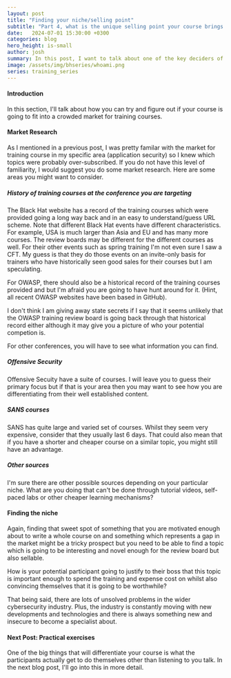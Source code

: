 ```yaml
---
layout: post
title: "Finding your niche/selling point"
subtitle: "Part 4, what is the unique selling point your course brings or niche it fills."
date:   2024-07-01 15:30:00 +0300
categories: blog
hero_height: is-small
author: josh
summary: In this post, I want to talk about one of the key deciders of your course's success - how you will differentiate it from everything else on the market.
image: /assets/img/bhseries/whoami.png
series: training_series
---
```


#### Introduction

In this section, I'll talk about how you can try and figure out if your course is going to fit into a crowded market for training courses.

#### Market Research

As I mentioned in a previous post, I was pretty familar with the market for training course in my specific area (application security) so I knew which topics were probably over-subscribed. If you do not have this level of familiarity, I would suggest you do some market research. Here are some areas you might want to consider.

##### History of training courses at the conference you are targeting

The Black Hat website has a record of the training courses which were provided going a long way back and in an easy to understand/guess URL scheme. Note that different Black Hat events have different characteristics. For example, USA is much larger than Asia and EU and has many more courses. The review boards may be different for the different courses as well. For their other events such as spring training I'm not even sure I saw a CFT. My guess is that they do those events on an invite-only basis for trainers who have historically seen good sales for their courses but I am speculating.

For OWASP, there should also be a historical record of the training courses provided and but I'm afraid you are going to have hunt around for it. (Hint, all recent OWASP websites have been based in GitHub).

I don't think I am giving away state secrets if I say that it seems unlikely that the OWASP training review board is going back through that historical record either although it may give you a picture of who your potential competion is.

For other conferences, you will have to see what information you can find.

##### Offensive Security

Offensive Secuity have a suite of courses. I will leave you to guess their primary focus but if that is your area then you may want to see how you are differentiating from their well established content. 

##### SANS courses

SANS has quite large and varied set of courses. Whilst they seem very expensive, consider that they usually last 6 days. That could also mean that if you have a shorter and cheaper course on a similar topic, you might still have an advantage.

##### Other sources

I'm sure there are other possible sources depending on your particular niche. What are you doing that can't be done through tutorial videos, self-paced labs or other cheaper learning mechanisms? 

#### Finding the niche

Again, finding that sweet spot of something that you are motivated enough about to write a whole course on and something which represents a gap in the market might be a tricky prospect but you need to be able to find a topic which is going to be interesting and novel enough for the review board but also sellable. 

How is your potential participant going to justify to their boss that this topic is important enough to spend the training and expense cost on whilst also convincing themselves that it is going to be worthwhile?

That being said, there are lots of unsolved problems in the wider cybersecurity industry. Plus, the industry is constantly moving with new developments and technologies and there is always something new and insecure to become a specialist about.

#### Next Post: Practical exercises

One of the big things that will differentiate your course is what the participants actually get to do themselves other than listening to you talk. In the next blog post, I'll go into this in more detail.
